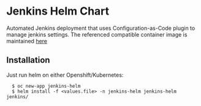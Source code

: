 # Jenkins Helm Chart

Automated Jenkins deployment that uses Configuration-as-Code plugin to manage jenkins settings.
The referenced compatible container image is maintained [here](https://github.com/mcaimi/jenkins)

## Installation

Just run helm on either Openshift/Kubernetes:

```
  $ oc new-app jenkins-helm
  $ helm install -f <values.file> -n jenkins-helm jenkins-helm jenkins/
```

